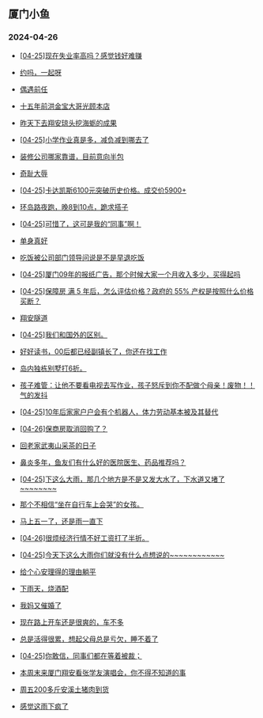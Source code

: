 ## 厦门小鱼 
### 2024-04-26

+ [[04-25]现在失业率高吗？感觉钱好难赚](http://bbs.xmfish.com/read-htm-tid-18181506.html)

+ [约吗，一起呀](http://bbs.xmfish.com/read-htm-tid-18181450.html)

+ [偶遇前任](http://bbs.xmfish.com/read-htm-tid-18181529.html)

+ [十五年前洪金宝大哥光顾本店](http://bbs.xmfish.com/read-htm-tid-18181594.html)

+ [昨天下去翔安琼头挖海蛎的成果](http://bbs.xmfish.com/read-htm-tid-18181472.html)

+ [[04-25]小学作业真是多，减负减到哪去了](http://bbs.xmfish.com/read-htm-tid-18181557.html)

+ [装修公司哪家靠谱，目前意向半包](http://bbs.xmfish.com/read-htm-tid-18181476.html)

+ [奇耻大辱](http://bbs.xmfish.com/read-htm-tid-18181744.html)

+ [[04-25]卡达凯斯6100元突破历史价格。成交价5900+](http://bbs.xmfish.com/read-htm-tid-18181743.html)

+ [环岛路夜跑，晚8到10点，跪求搭子](http://bbs.xmfish.com/read-htm-tid-18181666.html)

+ [[04-25]可惜了，这可是我的“同事”啊！](http://bbs.xmfish.com/read-htm-tid-18181533.html)

+ [单身真好](http://bbs.xmfish.com/read-htm-tid-18181507.html)

+ [吃饭被公司部门领导问说是不是早退吃饭](http://bbs.xmfish.com/read-htm-tid-18181642.html)

+ [[04-25]厦门09年的报纸广告，那个时候大家一个月收入多少，买得起吗](http://bbs.xmfish.com/read-htm-tid-18181707.html)

+ [[04-25]保障房 满 5 年后，怎么评估价格？政府的 55% 产权是按照什么价格买断？](http://bbs.xmfish.com/read-htm-tid-18181685.html)

+ [翔安隧道](http://bbs.xmfish.com/read-htm-tid-18181758.html)

+ [[04-25]我们和国外的区别。](http://bbs.xmfish.com/read-htm-tid-18181599.html)

+ [好好读书，00后都已经副镇长了，你还在找工作](http://bbs.xmfish.com/read-htm-tid-18181820.html)

+ [岛内独栋别墅打6折。](http://bbs.xmfish.com/read-htm-tid-18181847.html)

+ [孩子难管：让他不要看电视去写作业，孩子怒斥到你不配做个母亲！废物！！气的发抖](http://bbs.xmfish.com/read-htm-tid-18181703.html)

+ [[04-25]10年后家家户户会有个机器人，体力劳动基本被及其替代](http://bbs.xmfish.com/read-htm-tid-18181713.html)

+ [[04-26]保商房取消回购了？](http://bbs.xmfish.com/read-htm-tid-18181931.html)

+ [回老家武夷山采茶的日子](http://bbs.xmfish.com/read-htm-tid-18181874.html)

+ [鼻炎多年，鱼友们有什么好的医院医生、药品推荐吗？](http://bbs.xmfish.com/read-htm-tid-18181813.html)

+ [[04-25]下这么大雨，那几个地方是不是又发大水了，下水道又堵了~~~~~~~~](http://bbs.xmfish.com/read-htm-tid-18181797.html)

+ [那个不相信“坐在自行车上会哭”的女孩。](http://bbs.xmfish.com/read-htm-tid-18181871.html)

+ [马上五一了，还是雨一直下](http://bbs.xmfish.com/read-htm-tid-18181815.html)

+ [[04-26]很烦经济行情不好工资打了半折。](http://bbs.xmfish.com/read-htm-tid-18182056.html)

+ [[04-25]今天下这么大雨你们就没有什么点想说的~~~~~~~~~~~~](http://bbs.xmfish.com/read-htm-tid-18181828.html)

+ [给个心安理得的理由躺平](http://bbs.xmfish.com/read-htm-tid-18181936.html)

+ [下雨天，烧酒配](http://bbs.xmfish.com/read-htm-tid-18181850.html)

+ [我妈又催婚了](http://bbs.xmfish.com/read-htm-tid-18181857.html)

+ [现在路上开车还是很爽的，车不多](http://bbs.xmfish.com/read-htm-tid-18181889.html)

+ [总是活得很累，想起父母总是亏欠，睡不着了](http://bbs.xmfish.com/read-htm-tid-18181941.html)

+ [[04-25]你敢信，同事们都在等着被裁；](http://bbs.xmfish.com/read-htm-tid-18181894.html)

+ [本周末来厦门翔安看张学友演唱会，你不得不知道的事](http://bbs.xmfish.com/read-htm-tid-18181998.html)

+ [周五200多斤安溪土猪肉到货](http://bbs.xmfish.com/read-htm-tid-18181964.html)

+ [感觉这雨下疯了](http://bbs.xmfish.com/read-htm-tid-18181971.html)

